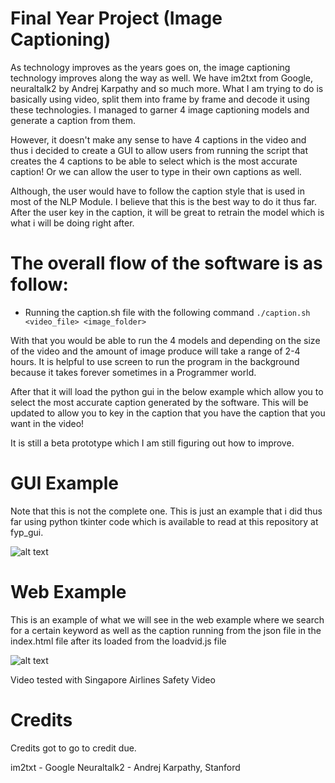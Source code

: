 # Final Year Project (Image Captioning)

As technology improves as the years goes on, the image captioning technology improves along the way as well. We have im2txt from Google, neuraltalk2 by Andrej Karpathy and so much more. What I am trying to do is basically using video, split them into frame by frame and decode it using these technologies. I managed to garner 4 image captioning models and generate a caption from them. 

However, it doesn't make any sense to have 4 captions in the video and thus i decided to create a GUI to allow users from running the script that creates the 4 captions to be able to select which is the most accurate caption! Or we can allow the user to type in their own captions as well. 

Although, the user would have to follow the caption style that is used in most of the NLP Module. I believe that this is the best way to do it thus far. After the user key in the caption, it will be great to retrain the model which is what i will be doing right after.

# The overall flow of the software is as follow:

* Running the caption.sh file with the following command
`./caption.sh <video_file> <image_folder>`

With that you would be able to run the 4 models and depending on the size of the video and the amount of image produce will take a range of 2-4 hours. It is helpful to use screen to run the program in the background because it takes forever sometimes in a Programmer world. 

After that it will load the python gui in the below example which allow you to select the most accurate caption generated by the software. This will be updated to allow you to key in the caption that you have the caption that you want in the video!

It is still a beta prototype which I am still figuring out how to improve. 

# GUI Example 
Note that this is not the complete one. This is just an example that i did thus far using python tkinter code which is available to read at this repository at fyp_gui.

![alt text](https://i.imgur.com/NQPcycM.png)

# Web Example 

This is an example of what we will see in the web example where we search for a certain keyword as well as the caption running from the json file in the index.html file after its loaded from the loadvid.js file

![alt text](https://i.imgur.com/iAP1Pk2.png)

Video tested with Singapore Airlines Safety Video

# Credits 
Credits got to go to credit due. 

im2txt - Google
Neuraltalk2 - Andrej Karpathy, Stanford

